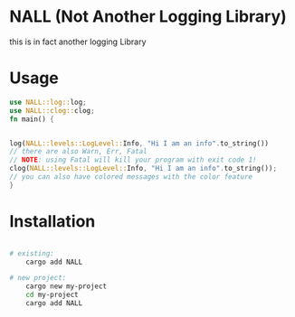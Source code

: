 # NALL (Not Another Logging Library)

this is in fact another logging Library


# Usage

```rust
use NALL::log::log;
use NALL::clog::clog;
fn main() {


log(NALL::levels::LogLevel::Info, "Hi I am an info".to_string())
// there are also Warn, Err, Fatal
// NOTE: using Fatal will kill your program with exit code 1!
clog(NALL::levels::LogLevel::Info, "Hi I am an info".to_string());
// you can also have colored messages with the color feature
}
```

# Installation

```bash

# existing:
    cargo add NALL

# new project:
    cargo new my-project
    cd my-project 
    cargo add NALL
```
